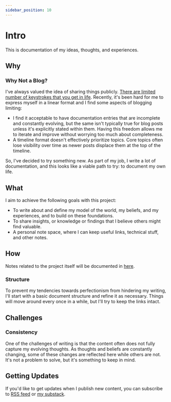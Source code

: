 ```yaml
---
sidebar_position: 10
---
```


# Intro

This is documentation of my ideas, thoughts, and experiences.

## Why

### Why Not a Blog?

I've always valued the idea of sharing things publicly. [There are limited number of keystrokes that you get in life](https://www.hanselman.com/blog/do-they-deserve-the-gift-of-your-keystrokes). Recently, it's been hard for me to express myself in a linear format and I find some aspects of blogging limiting:

- I find it acceptable to have documentation entries that are incomplete and constantly evolving, but the same isn't typically true for blog posts unless it's explicitly stated within them. Having this freedom allows me to iterate and improve without worrying too much about completeness.
- A timeline format doesn't effectively prioritize topics. Core topics often lose visibility over time as newer posts displace them at the top of the timeline.

So, I've decided to try something new. As part of my job, I write a lot of documentation, and this looks like a viable path to try: to document my own life.

## What

I aim to achieve the following goals with this project:

- To write about and define my model of the world, my beliefs, and my experiences, and to build on these foundations.
- To share insights, or knowledge or findings that I believe others might find valuable.
- A personal note space, where I can keep useful links, technical stuff, and other notes.

## How

Notes related to the project itself will be documented in [here](./0070-projects/010-public-notes.md).

### Structure

To prevent my tendencies towards perfectionism from hindering my writing, I'll start with a basic document structure and refine it as necessary. Things will move around every once in a while, but I'll try to keep the links intact.

## Challenges

### Consistency

One of the challenges of writing is that the content often does not fully capture my evolving thoughts. As thoughts and beliefs are constantly changing, some of these changes are reflected here while others are not. It's not a problem to solve, but it's something to keep in mind.

## Getting Updates

If you'd like to get updates when I publish new content, you can subscribe to [RSS feed](/blog/rss.xml) or [my substack](https://ahmadallish.substack.com).
